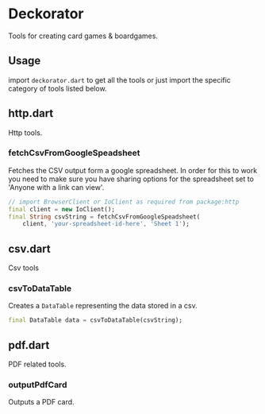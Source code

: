 # Deckorator

Tools for creating card games & boardgames.

## Usage

import `deckorator.dart` to get all the tools or just import the specific category of tools listed below. 

## http.dart

Http tools.

### fetchCsvFromGoogleSpeadsheet

Fetches the CSV output form a google spreadsheet. In order for this to work you need to make sure you have sharing options for the spreadsheet set to 'Anyone with a link can view'.

```dart
// import BrowserClient or IoClient as required from package:http
final client = new IoClient();
final String csvString = fetchCsvFromGoogleSpeadsheet(
    client, 'your-spreadsheet-id-here', 'Sheet 1');
```

## csv.dart

Csv tools

### csvToDataTable

Creates a `DataTable` representing the data stored in a csv.

```dart
final DataTable data = csvToDataTable(csvString);
```

## pdf.dart

PDF related tools.

### outputPdfCard

Outputs a PDF card.
